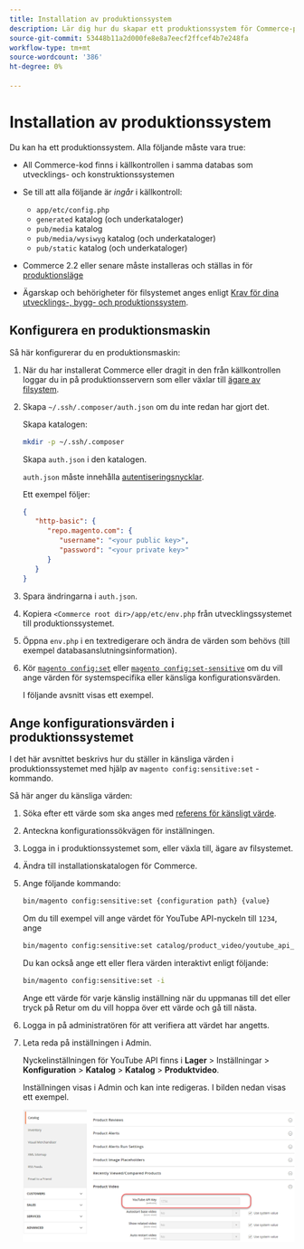 ```yaml
---
title: Installation av produktionssystem
description: Lär dig hur du skapar ett produktionssystem för Commerce-programmet.
source-git-commit: 53448b11a2d000fe8e8a7eecf2ffcef4b7e248fa
workflow-type: tm+mt
source-wordcount: '386'
ht-degree: 0%

---
```



# Installation av produktionssystem

Du kan ha ett produktionssystem. Alla följande måste vara true:

- All Commerce-kod finns i källkontrollen i samma databas som utvecklings- och konstruktionssystemen
- Se till att alla följande är _ingår_ i källkontroll:

   - `app/etc/config.php`
   - `generated` katalog (och underkataloger)
   - `pub/media` katalog
   - `pub/media/wysiwyg` katalog (och underkataloger)
   - `pub/static` katalog (och underkataloger)

- Commerce 2.2 eller senare måste installeras och ställas in för [produktionsläge](../bootstrap/application-modes.md#production-mode)
- Ägarskap och behörigheter för filsystemet anges enligt [Krav för dina utvecklings-, bygg- och produktionssystem](../deployment/prerequisites.md).

## Konfigurera en produktionsmaskin

Så här konfigurerar du en produktionsmaskin:

1. När du har installerat Commerce eller dragit in den från källkontrollen loggar du in på produktionsservern som eller växlar till [ägare av filsystem](https://glossary.magento.com/magento-file-system-owner).
1. Skapa `~/.ssh/.composer/auth.json` om du inte redan har gjort det.

   Skapa katalogen:

   ```bash
   mkdir -p ~/.ssh/.composer
   ```

   Skapa `auth.json` i den katalogen.

   `auth.json` måste innehålla [autentiseringsnycklar](https://devdocs.magento.com/guides/v2.4/install-gde/prereq/connect-auth.html).

   Ett exempel följer:

   ```json
   {
      "http-basic": {
         "repo.magento.com": {
            "username": "<your public key>",
            "password": "<your private key>"
         }
      }
   }
   ```

1. Spara ändringarna i `auth.json`.
1. Kopiera `<Commerce root dir>/app/etc/env.php` från utvecklingssystemet till produktionssystemet.
1. Öppna `env.php` i en textredigerare och ändra de värden som behövs (till exempel databasanslutningsinformation).
1. Kör [`magento config:set`](../cli/set-configuration-values.md) eller [`magento config:set-sensitive`](../cli/set-configuration-values.md) om du vill ange värden för systemspecifika eller känsliga konfigurationsvärden.

   I följande avsnitt visas ett exempel.

## Ange konfigurationsvärden i produktionssystemet

I det här avsnittet beskrivs hur du ställer in känsliga värden i produktionssystemet med hjälp av `magento config:sensitive:set` -kommando.

Så här anger du känsliga värden:

1. Söka efter ett värde som ska anges med [referens för känsligt värde](../reference/config-reference-sens.md).
1. Anteckna konfigurationssökvägen för inställningen.
1. Logga in i produktionssystemet som, eller växla till, ägare av filsystemet.
1. Ändra till installationskatalogen för Commerce.
1. Ange följande kommando:

   ```bash
   bin/magento config:sensitive:set {configuration path} {value}
   ```

   Om du till exempel vill ange värdet för YouTube API-nyckeln till `1234`, ange

   ```bash
   bin/magento config:sensitive:set catalog/product_video/youtube_api_key 1234
   ```

   Du kan också ange ett eller flera värden interaktivt enligt följande:

   ```bash
   bin/magento config:sensitive:set -i
   ```

   Ange ett värde för varje känslig inställning när du uppmanas till det eller tryck på Retur om du vill hoppa över ett värde och gå till nästa.

1. Logga in på administratören för att verifiera att värdet har angetts.
1. Leta reda på inställningen i Admin.

   Nyckelinställningen för YouTube API finns i **Lager** > Inställningar > **Konfiguration** > **Katalog** > **Katalog** > **Produktvideo**.

   Inställningen visas i Admin och kan inte redigeras. I bilden nedan visas ett exempel.

   ![Känslig inställning i administratören](../../assets/configuration/sensitive-set.png)
